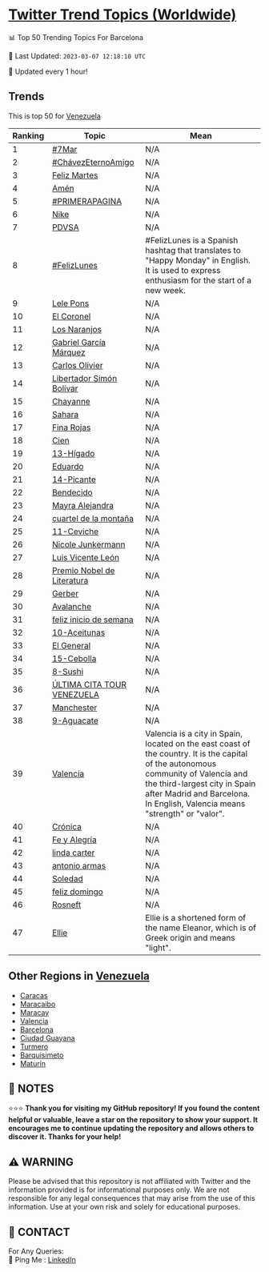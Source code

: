 [Twitter Trend Topics (Worldwide)](https://github.com/ErcinDedeoglu/Twitter-Trend-Topics)
==========


📊 Top 50 Trending Topics For Barcelona

📆 Last Updated: `2023-03-07 12:18:10 UTC`

🔧 Updated every 1 hour!


## Trends

This is top 50 for [Venezuela](</Venezuela>)

| Ranking | Topic | Mean |
| ------- | ------------ | ------------ |
| 1 | [#7Mar](http://twitter.com/search?q=%237Mar) | N/A |
| 2 | [#ChávezEternoAmigo](http://twitter.com/search?q=%23Ch%c3%a1vezEternoAmigo) | N/A |
| 3 | [Feliz Martes](http://twitter.com/search?q=Feliz+Martes) | N/A |
| 4 | [Amén](http://twitter.com/search?q=Am%c3%a9n) | N/A |
| 5 | [#PRIMERAPAGINA](http://twitter.com/search?q=%23PRIMERAPAGINA) | N/A |
| 6 | [Nike](http://twitter.com/search?q=Nike) | N/A |
| 7 | [PDVSA](http://twitter.com/search?q=PDVSA) | N/A |
| 8 | [#FelizLunes](http://twitter.com/search?q=%23FelizLunes) | #FelizLunes is a Spanish hashtag that translates to "Happy Monday" in English. It is used to express enthusiasm for the start of a new week. |
| 9 | [Lele Pons](http://twitter.com/search?q=Lele+Pons) | N/A |
| 10 | [El Coronel](http://twitter.com/search?q=El+Coronel) | N/A |
| 11 | [Los Naranjos](http://twitter.com/search?q=Los+Naranjos) | N/A |
| 12 | [Gabriel García Márquez](http://twitter.com/search?q=Gabriel+Garc%c3%ada+M%c3%a1rquez) | N/A |
| 13 | [Carlos Olivier](http://twitter.com/search?q=Carlos+Olivier) | N/A |
| 14 | [Libertador Simón Bolívar](http://twitter.com/search?q=Libertador+Sim%c3%b3n+Bol%c3%advar) | N/A |
| 15 | [Chayanne](http://twitter.com/search?q=Chayanne) | N/A |
| 16 | [Sahara](http://twitter.com/search?q=Sahara) | N/A |
| 17 | [Fina Rojas](http://twitter.com/search?q=Fina+Rojas) | N/A |
| 18 | [Cien](http://twitter.com/search?q=Cien) | N/A |
| 19 | [13-Hígado](http://twitter.com/search?q=13-H%c3%adgado) | N/A |
| 20 | [Eduardo](http://twitter.com/search?q=Eduardo) | N/A |
| 21 | [14-Picante](http://twitter.com/search?q=14-Picante) | N/A |
| 22 | [Bendecido](http://twitter.com/search?q=Bendecido) | N/A |
| 23 | [Mayra Alejandra](http://twitter.com/search?q=Mayra+Alejandra) | N/A |
| 24 | [cuartel de la montaña](http://twitter.com/search?q=cuartel+de+la+monta%c3%b1a) | N/A |
| 25 | [11-Ceviche](http://twitter.com/search?q=11-Ceviche) | N/A |
| 26 | [Nicole Junkermann](http://twitter.com/search?q=Nicole+Junkermann) | N/A |
| 27 | [Luis Vicente León](http://twitter.com/search?q=Luis+Vicente+Le%c3%b3n) | N/A |
| 28 | [Premio Nobel de Literatura](http://twitter.com/search?q=Premio+Nobel+de+Literatura) | N/A |
| 29 | [Gerber](http://twitter.com/search?q=Gerber) | N/A |
| 30 | [Avalanche](http://twitter.com/search?q=Avalanche) | N/A |
| 31 | [feliz inicio de semana](http://twitter.com/search?q=feliz+inicio+de+semana) | N/A |
| 32 | [10-Aceitunas](http://twitter.com/search?q=10-Aceitunas) | N/A |
| 33 | [El General](http://twitter.com/search?q=El+General) | N/A |
| 34 | [15-Cebolla](http://twitter.com/search?q=15-Cebolla) | N/A |
| 35 | [8-Sushi](http://twitter.com/search?q=8-Sushi) | N/A |
| 36 | [ÚLTIMA CITA TOUR VENEZUELA](http://twitter.com/search?q=%c3%9aLTIMA+CITA+TOUR+VENEZUELA) | N/A |
| 37 | [Manchester](http://twitter.com/search?q=Manchester) | N/A |
| 38 | [9-Aguacate](http://twitter.com/search?q=9-Aguacate) | N/A |
| 39 | [Valencia](http://twitter.com/search?q=Valencia) | Valencia is a city in Spain, located on the east coast of the country. It is the capital of the autonomous community of Valencia and the third-largest city in Spain after Madrid and Barcelona. In English, Valencia means "strength" or "valor". |
| 40 | [Crónica](http://twitter.com/search?q=Cr%c3%b3nica) | N/A |
| 41 | [Fe y Alegría](http://twitter.com/search?q=Fe+y+Alegr%c3%ada) | N/A |
| 42 | [linda carter](http://twitter.com/search?q=linda+carter) | N/A |
| 43 | [antonio armas](http://twitter.com/search?q=antonio+armas) | N/A |
| 44 | [Soledad](http://twitter.com/search?q=Soledad) | N/A |
| 45 | [feliz domingo](http://twitter.com/search?q=feliz+domingo) | N/A |
| 46 | [Rosneft](http://twitter.com/search?q=Rosneft) | N/A |
| 47 | [Ellie](http://twitter.com/search?q=Ellie) | Ellie is a shortened form of the name Eleanor, which is of Greek origin and means "light". |



## Other Regions in [Venezuela](</Venezuela>)

* [Caracas](</Venezuela/Caracas.md>)
* [Maracaibo](</Venezuela/Maracaibo.md>)
* [Maracay](</Venezuela/Maracay.md>)
* [Valencia](</Venezuela/Valencia.md>)
* [Barcelona](</Venezuela/Barcelona.md>)
* [Ciudad Guayana](</Venezuela/Ciudad Guayana.md>)
* [Turmero](</Venezuela/Turmero.md>)
* [Barquisimeto](</Venezuela/Barquisimeto.md>)
* [Maturín](</Venezuela/Maturín.md>)



## 📝 NOTES

⭐⭐⭐ **Thank you for visiting my GitHub repository! If you found the content helpful or valuable, leave a star on the repository to show your support. It encourages me to continue updating the repository and allows others to discover it. Thanks for your help!**


## ⚠️ WARNING

Please be advised that this repository is not affiliated with Twitter and the information provided is for informational purposes only. We are not responsible for any legal consequences that may arise from the use of this information. Use at your own risk and solely for educational purposes.


## 📨 CONTACT

 For Any Queries:  
            🏓 Ping Me : [LinkedIn](https://www.linkedin.com/in/ercindedeoglu/)
